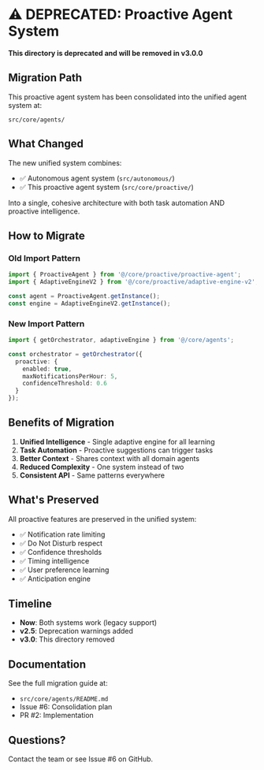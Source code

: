 # ⚠️ DEPRECATED: Proactive Agent System

**This directory is deprecated and will be removed in v3.0.0**

## Migration Path

This proactive agent system has been consolidated into the unified agent system at:

```
src/core/agents/
```

## What Changed

The new unified system combines:
- ✅ Autonomous agent system (`src/autonomous/`)
- ✅ This proactive agent system (`src/core/proactive/`)

Into a single, cohesive architecture with both task automation AND proactive intelligence.

## How to Migrate

### Old Import Pattern
```typescript
import { ProactiveAgent } from '@/core/proactive/proactive-agent';
import { AdaptiveEngineV2 } from '@/core/proactive/adaptive-engine-v2';

const agent = ProactiveAgent.getInstance();
const engine = AdaptiveEngineV2.getInstance();
```

### New Import Pattern
```typescript
import { getOrchestrator, adaptiveEngine } from '@/core/agents';

const orchestrator = getOrchestrator({
  proactive: {
    enabled: true,
    maxNotificationsPerHour: 5,
    confidenceThreshold: 0.6
  }
});
```

## Benefits of Migration

1. **Unified Intelligence** - Single adaptive engine for all learning
2. **Task Automation** - Proactive suggestions can trigger tasks
3. **Better Context** - Shares context with all domain agents
4. **Reduced Complexity** - One system instead of two
5. **Consistent API** - Same patterns everywhere

## What's Preserved

All proactive features are preserved in the unified system:
- ✅ Notification rate limiting
- ✅ Do Not Disturb respect
- ✅ Confidence thresholds
- ✅ Timing intelligence
- ✅ User preference learning
- ✅ Anticipation engine

## Timeline

- **Now**: Both systems work (legacy support)
- **v2.5**: Deprecation warnings added
- **v3.0**: This directory removed

## Documentation

See the full migration guide at:
- `src/core/agents/README.md`
- Issue #6: Consolidation plan
- PR #2: Implementation

## Questions?

Contact the team or see Issue #6 on GitHub.
